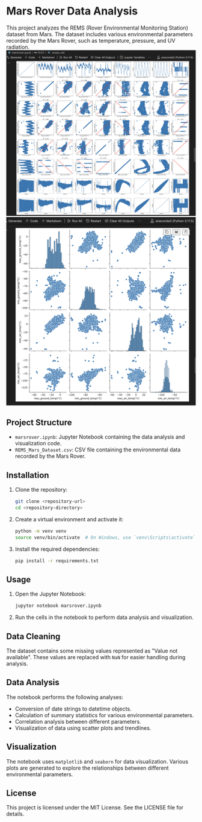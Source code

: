 # Mars Rover Data Analysis

This project analyzes the REMS (Rover Environmental Monitoring Station) dataset from Mars. The dataset includes various environmental parameters recorded by the Mars Rover, such as temperature, pressure, and UV radiation.
![Alt text](Result1.png) 
![Alt text](Result2.png)
## Project Structure

- `marsrover.ipynb`: Jupyter Notebook containing the data analysis and visualization code.
- `REMS_Mars_Dataset.csv`: CSV file containing the environmental data recorded by the Mars Rover.

## Installation

1. Clone the repository:
    ```sh
    git clone <repository-url>
    cd <repository-directory>
    ```

2. Create a virtual environment and activate it:
    ```sh
    python -m venv venv
    source venv/bin/activate  # On Windows, use `venv\Scripts\activate`
    ```

3. Install the required dependencies:
    ```sh
    pip install -r requirements.txt
    ```

## Usage

1. Open the Jupyter Notebook:
    ```sh
    jupyter notebook marsrover.ipynb
    ```

2. Run the cells in the notebook to perform data analysis and visualization.

## Data Cleaning

The dataset contains some missing values represented as "Value not available". These values are replaced with `NaN` for easier handling during analysis.

## Data Analysis

The notebook performs the following analyses:
- Conversion of date strings to datetime objects.
- Calculation of summary statistics for various environmental parameters.
- Correlation analysis between different parameters.
- Visualization of data using scatter plots and trendlines.

## Visualization

The notebook uses `matplotlib` and `seaborn` for data visualization. Various plots are generated to explore the relationships between different environmental parameters.

## License

This project is licensed under the MIT License. See the LICENSE file for details.